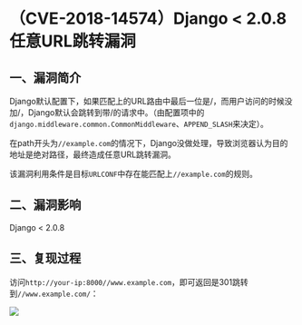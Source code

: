 （CVE-2018-14574）Django \< 2.0.8 任意URL跳转漏洞
=================================================

一、漏洞简介
------------

Django默认配置下，如果匹配上的URL路由中最后一位是/，而用户访问的时候没加/，Django默认会跳转到带/的请求中。（由配置项中的`django.middleware.common.CommonMiddleware`、`APPEND_SLASH`来决定）。

在path开头为`//example.com`的情况下，Django没做处理，导致浏览器认为目的地址是绝对路径，最终造成任意URL跳转漏洞。

该漏洞利用条件是目标`URLCONF`中存在能匹配上`//example.com`的规则。

二、漏洞影响
------------

Django \< 2.0.8

三、复现过程
------------

访问`http://your-ip:8000//www.example.com`，即可返回是301跳转到`//www.example.com/`：

![](./resource/(CVE-2018-14574)Django<2.0.8任意URL跳转漏洞/media/rId24.png)
